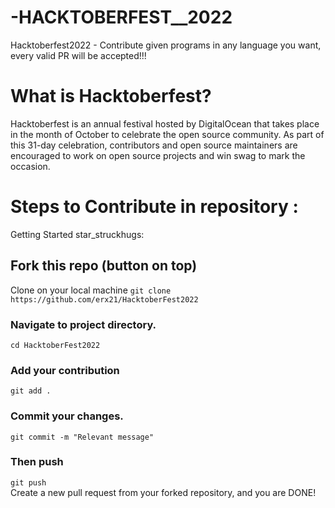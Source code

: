
# -HACKTOBERFEST__2022
Hacktoberfest2022 - Contribute given programs in any language you want, every valid PR will be accepted!!!

# What is Hacktoberfest?
Hacktoberfest is an annual festival hosted by DigitalOcean that takes place in the month of October to celebrate the open source community. As part of this 31-day celebration, contributors and open source maintainers are encouraged to work on open source projects and win swag to mark the occasion.

# Steps to Contribute in repository :
Getting Started star_struckhugs:
## Fork this repo (button on top)
Clone on your local machine
`git clone https://github.com/erx21/HacktoberFest2022`

### Navigate to project directory.
`cd HacktoberFest2022`
### Add your contribution
`git add .`
### Commit your changes.
`git commit -m "Relevant message"`
### Then push
`git push `<br>
Create a new pull request from your forked repository, and you are DONE!
